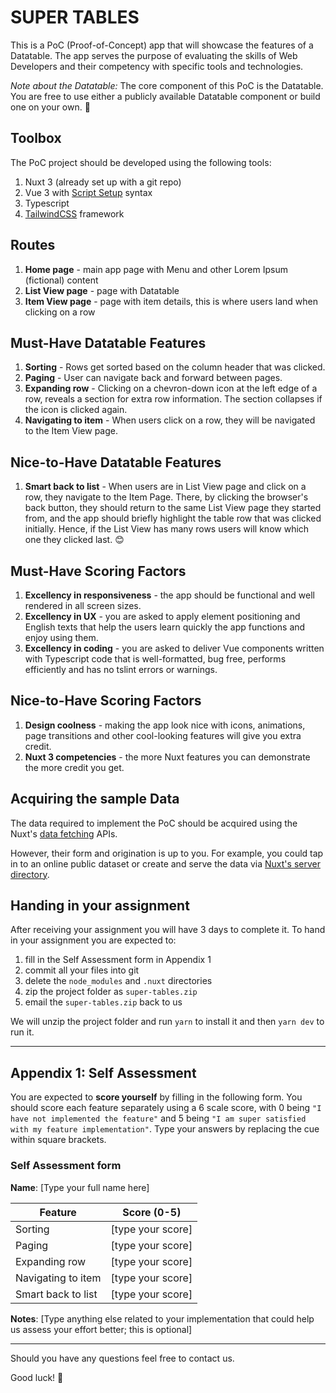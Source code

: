 # SUPER TABLES

This is a PoC (Proof-of-Concept) app that will showcase the features of a Datatable. The app serves the purpose of evaluating the skills of Web Developers and their competency with specific tools and technologies.

_Note about the Datatable:_ The core component of this PoC is the Datatable. You are free to use either a publicly available Datatable component or build one on your own. 🤔

## Toolbox

The PoC project should be developed using the following tools:

1. Nuxt 3 (already set up with a git repo)
2. Vue 3 with [Script Setup](https://vuejs.org/api/sfc-script-setup.html#basic-syntax) syntax
3. Typescript
4. [TailwindCSS](https://tailwindcss.com/) framework

## Routes

1. **Home page** - main app page with Menu and other Lorem Ipsum (fictional) content
2. **List View page** - page with Datatable
3. **Item View page** - page with item details, this is where users land when clicking on a row

## Must-Have Datatable Features

1. **Sorting** - Rows get sorted based on the column header that was clicked.
2. **Paging** - User can navigate back and forward between pages.
3. **Expanding row** - Clicking on a chevron-down icon at the left edge of a row, reveals a section for extra row information. The section collapses if the icon is clicked again.
4. **Navigating to item** - When users click on a row, they will be navigated to the Item View page.

## Nice-to-Have Datatable Features

1. **Smart back to list** - When users are in List View page and click on a row, they navigate to the Item Page. There, by clicking the browser's back button, they should return to the same List View page they started from, and the app should briefly highlight the table row that was clicked initially. Hence, if the List View has many rows users will know which one they clicked last. 😊

## Must-Have Scoring Factors

1. **Excellency in responsiveness** - the app should be functional and well rendered in all screen sizes.
2. **Excellency in UX** - you are asked to apply element positioning and English texts that help the users learn quickly the app functions and enjoy using them.
3. **Excellency in coding** - you are asked to deliver Vue components written with Typescript code that is well-formatted, bug free, performs efficiently and has no tslint errors or warnings.

## Nice-to-Have Scoring Factors

1. **Design coolness** - making the app look nice with icons, animations, page transitions and other cool-looking features will give you extra credit.
2. **Nuxt 3 competencies** - the more Nuxt features you can demonstrate the more credit you get.

## Acquiring the sample Data

The data required to implement the PoC should be acquired using the Nuxt's [data fetching](https://nuxt.com/docs/getting-started/data-fetching) APIs.

However, their form and origination is up to you. For example, you could tap in to an online public dataset or create and serve the data via [Nuxt's server directory](https://nuxt.com/docs/guide/directory-structure/server).

## Handing in your assignment

After receiving your assignment you will have 3 days to complete it. To hand in your assignment you are expected to:

1. fill in the Self Assessment form in Appendix 1
2. commit all your files into git
3. delete the `node_modules` and `.nuxt` directories
4. zip the project folder as `super-tables.zip`
5. email the `super-tables.zip` back to us

We will unzip the project folder and run `yarn` to install it and then `yarn dev` to run it.

---

## Appendix 1: Self Assessment

You are expected to **score yourself** by filling in the following form. You should score each feature separately using a 6 scale score, with 0 being `"I have not implemented the feature"` and 5 being `"I am super satisfied with my feature implementation"`. Type your answers by replacing the cue within square brackets.

### Self Assessment form

**Name**: [Type your full name here]

| Feature            | Score (0-5)       |
| ------------------ | ----------------- |
| Sorting            | [type your score] |
| Paging             | [type your score] |
| Expanding row      | [type your score] |
| Navigating to item | [type your score] |
| Smart back to list | [type your score] |

**Notes**: [Type anything else related to your implementation that could help us assess your effort better; this is optional]

---

Should you have any questions feel free to contact us.

Good luck! 💪
